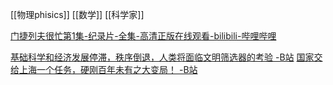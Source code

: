 [[物理phisics]]
[[数学]]
[[科学家]]

[门捷列夫很忙第1集-纪录片-全集-高清正版在线观看-bilibili-哔哩哔哩](https://www.bilibili.com/bangumi/play/ep377412)

[基础科学和经济发展停滞，秩序倒退，人类将面临文明筛选器的考验 -B站](https://www.bilibili.com/video/BV19h411v7QN)
[国家交给上海一个任务，硬刚百年未有之大变局！ -B站](https://www.bilibili.com/video/BV1PU4y1P7EG)
